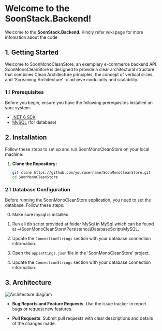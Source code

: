 # Welcome to the SoonStack.Backend!

Welcome to the  **SoonStack.Backend**. Kindly refer wiki page for more infomation about the code

## 1. Getting Started

Welcome to SoonMonoCleanStore, an exemplary e-commerce backend API. SoonMonoCleanStore is designed to provide a clear architectural structure that combines Clean Architecture principles, the concept of vertical slices, and 'Screaming Architecture' to achieve modularity and scalability.

### 1.1 Prerequisites

Before you begin, ensure you have the following prerequisites installed on your system:

- [.NET 6 SDK](https://dotnet.microsoft.com/download/dotnet/6.0)
- [MySQL](https://www.mysql.com/) (for database)

## 2. Installation

Follow these steps to set up and run SoonMonoCleanStore on your local machine:

1. **Clone the Repository:**

   ```bash
   git clone https://github.com/yourusername/SoonMonoCleanStore.git
   cd SoonMonoCleanStore

### 2.1 Database Configuration

Before running the SoonMonoCleanStore application, you need to set the database. Follow these steps:

0. Make sure mysql is installed.
   
1. Run all db script provided at folder MySql in MySql which can be found at ~\SoonMonoCleanStore\Persistance\DatabaseScript\MySQL.

2. Update the `ConnectionStrings` section with your database connection information.

3. Open the `appsettings.json` file in the 'SoonMonoCleanStore' project.

4. Update the `ConnectionStrings` section with your database connection information.



## 3. Architecture
![Architecture diagram](https://github.com/sooneeatwork/SoonStack.Backend/blob/master/SoonMonoCleanStore/Docs/architecture.png)


- **Bug Reports and Feature Requests**: Use the issue tracker to report bugs or request new features.

- **Pull Requests**: Submit pull requests with clear descriptions and details of the changes made.


